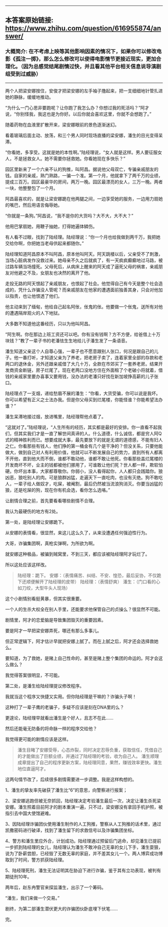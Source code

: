 ----------------------------------------
## 本答案原始链接: https://www.zhihu.com/question/616955874/answer/
### 大概简介: 在不考虑上映等其他影响因素的情况下，如果你可以修改电影《孤注一掷》，那么怎么修改可以使得电影情节更接近现实，更加合理化。（因为总感觉结尾剧情过快，并且看其他平台相关信息说导演剧组受到过威胁）
----------------------------------------
两个人把梁安娜按住，安俊才把梁安娜的左手袖子撸起来，把一支细细地针管扎进她的静脉，缓缓地推动。

“为什么一门心思非要跑呢？让你跑了我怎么办？你想过我的死活吗？”阿才说，“你别怪我，我这也是为你好。以后你就会喜欢这里，你就不会想跑了。”

随着药物在血液里扩散开来，梁安娜眼前的景色逐渐迷幻。







看着玻璃后面主动、放荡，和三个男人同时现场直播的梁安娜，潘生的目光变得呆滞。

“你看她，多享受。这就是她的本性啊。”陆经理说，“女人就是这样。男人要征服女人，不是拯救女人。她不需要你拯救她。你看她现在多快乐？”







园区里新来了一个六亲不认的狗推，叫阿昌。据说他父母双亡，专骗亲戚朋友的钱。自家的亲戚，熟门熟路，一骗一个准。第一个月，他就拿下了两千万的业绩，提成三百万。园区最豪华的房间，两万一晚。园区最漂亮的女人，三万一晚。两者一块，他整整包了一个月。

阿昌最喜欢的，就是让梁安娜跪在他两腿之间，一边享受她的服务，一边用力扇她的嘴巴，然后用语言侮辱她。

“你就是一条狗。”阿昌说，“我不是你的大货吗？大不大，大不大？”

他用巴掌扇她，用鞭子抽她，打得她遍体鳞伤。

有人看不过眼，找到了陆经理。陆经理说：“你一个月也给我做到两千万，我把她交给你啊，你把她当老母供起来都随你。”

陆经理知道阿昌原本不叫阿昌，原本他叫阿天。阿天跳楼以后，父亲受不了刺激，当场心脏病发作没救过来。她母亲不久之后就疯了，有一天疯疯癫癫地过马路，被过路车辆当场撞死。父母死后，从病床上醒来的阿天成了逼死父母的祸害，亲戚朋友对他避之不及，女朋友也决然的离开了他。

走投无路的阿天恨起了亲戚朋友，也恨起了社会。他觉得自己有今天是整个社会造成的，凭什么诈骗没人管呢？而亲戚朋友在他家的遭遇面前独善其身，只会对他加以指责，也让他恨透了他们。

他主动来到了缅甸，他给自己起名阿伥，伥鬼的伥。他要做一个伥鬼，送所有对他的遭遇隔岸观火的人下地狱。

大多数不知道他这番经历，只以为他叫阿昌。







“阿生啊。你在那边上班工资还可以吧。你有没有钱啊？方不方便，给爸借上十万块钱？”教了一辈子书的老潘怯生生地给儿子潘生发了一条语音。

潘生知道父亲这个人自尊心强，一辈子也不愿意跟别人张口，何况是跟自己的儿子。他一番打听，才知道父亲为了养老，把老房子卖了，连着家里全部的存款和老两口的退休金，另外还跟亲戚借了大几十万，全款在市郊买了一套养老房。结果开发商资金断链，房子烂尾了。现在老两口没地方住在外面租了个老破小将就着，借钱的亲戚家里要办喜事又要用钱，没办法的老潘只好找在新加坡挣高薪的儿子张口。

陆经理点了一支烟，递给愁眉不展的潘生：“你看，大货受骗，你可以说是我坏。你可以希望有正义之士法办我。但是你父母买到烂尾楼，你能怪谁？你能希望法办谁？”

潘生呆滞地接过烟，放进嘴里，陆经理帮他点着了。

“这就对了。”陆经理说，“人生所有的经历，其实都是最好的安排。你一直看不起我们，但其实我们才是一直了解世间真谛的人。什么道德，什么诚信，都是穷人阿Q式的精神胜利而已。想要成就大事，最先要放下的就是无谓的道德感，不能有妇人之仁。你看那些有钱人，他们挣的第一桶金有几个是干净的？但没关系，只要他能做大，做到自己对人有利用价值，他就可以不断发展自己的势力，直到所有人都离不开他，直到他大而不倒，谁都不敢动他，谁都不敢让他死。你看那些盖烂尾楼的开发商坏不坏，业主的钱都被他们挪用了，可谁敢让他们死？世人都一样，欺软怕硬。你坏出本事，大家都尊敬你。你弱小，没人看得起你，人人都只会践踏你。狼凶恶，狼吃别人的肉。可是狼群凶猛，走遍天下一直吃肉，也没有灭绝。狗不敢吃人，一辈子给人做奴才，吃屎，被阉割，最后仍然被当流浪狗消灭。你要当凶猛的狼，还是吃屎的狗，现在你有机会选，看你怎么选咯。”

让剧情合理之前，首先要看看哪些剧情不合理。

我认为最硬伤的地方有2处。

第一处，是陆经理让安娜跪下。

从安娜的表情看，很显然，来这儿这么久了，从来没遭遇任何强迫性行为。

大哥，诈骗集团啊，真枪实弹啊，为所欲为啊。

就安娜这种极品，被骗到贼窝里，不到三天，都应该被陆经理阿才玩烂了。

所以这处应该这样改。

> 陆经理：跪下。
> 安娜：（表情痛苦、纠结、不安、惶恐，最后妥协，不仅跪下还顺便解开了陆经理的皮带）
> 陆经理：（表情舒爽）
> 潘生：（门口看的心如刀绞，大型牛头人现场）

这个小剧情别看挺黄暴，但其实很重要。

一个人的生杀大权全在别人手里，还能要求他保管自己的贞操么？很显然不可能。

剧情里，阿才的恋爱脑是导致集团毁灭的重要因素。

要是阿才一早把梁安娜弄死，哪还有那么多事儿。

但正常逻辑下，阿才估计早就把安娜上腻了。而在上腻之后，阿才还会选择救她么。

要知道，为了救她，是赌上自己性命的，甚至是赌上整个集团的命运的。阿才会这么做么？

我觉得答案很明显，不可能。

第二处，是潘生给陆经理提议修改程序。

我就当这个程序又快捷又实用。但你陆经理是干嘛的？诈骗头子啊！

这种打了一辈子鹰的老骗子，多疑不应该是刻在DNA里的么？

更遑论，陆经理早就看出潘生是个好人，且志不在此……

然后还能毫无防备的将命脉一样的程序交给他？

我觉得更可能的剧情应该是这样。

> 潘生目睹了安娜受辱，心态炸裂，同时决定忍辱负重，获取信任，凭借自己的才能做出了巨额业绩，并通过了陆经理的考验，收为自己人。
> 潘生顺理成章提出了自己的程序更新方案，陆经理同意，果然，赚钱效率更快。潘生地位直逼阿才。

这两句情节改了，后续很多剧情需要进一步调整。我是这样构想的。

1、潘生的挚友率先破获了潘生比“6”的意思，向警察进行报案；

2、梁安娜逃跑但被无奈抓回，陆经理决定考验潘生最后一次，决定让潘生杀死梁安娜。潘生照着目前阿才的剧本重演一遍，只不过，梁安娜没有拿回手机护照，被指引去中国大使馆避难。

3、因陆经理诈骗团伙使用潘生制作的人工狗推，警察从人工狗推的话术里，通过凯撒密码进行破译，找到了潘生留下的求救信号以及诈骗集团坐标。

4、警方和潘生里应外合，计划成功。陆经理通过预留后门逃命，却见潘生已提前一步抓到陆经理的女儿，陆经理认为潘生不敢冲自己无辜的女儿下手，潘生耍狠，说为了卧薪尝胆，已经毁了无数无辜的家庭，并不差其女儿一个。两人博弈成功博取到了时间，警方抓获陆经理。

5、陆经理死刑，潘生无法证明其在胁迫下进行诈骗，鉴于其有立功表现，被判有期徒刑10年。

两年后，赵东冉警官来探监潘生，出示了一个筹码。

“潘生，我们来做一个交易。”

剧终，为第二部潘生潜伏更大的诈骗团伙卧底埋下伏笔……

完。